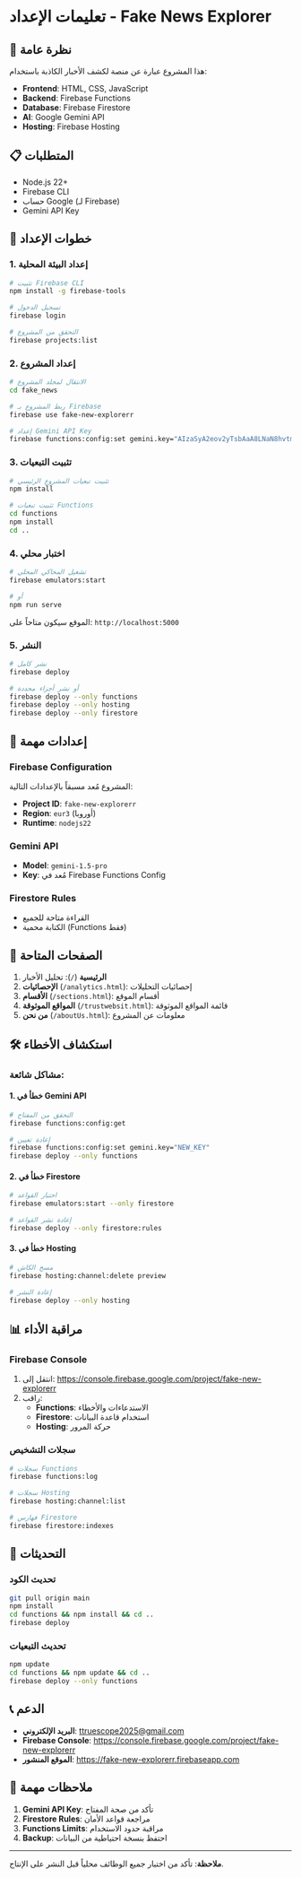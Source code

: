 # تعليمات الإعداد - Fake News Explorer

## 🎯 نظرة عامة

هذا المشروع عبارة عن منصة لكشف الأخبار الكاذبة باستخدام:
- **Frontend**: HTML, CSS, JavaScript
- **Backend**: Firebase Functions
- **Database**: Firebase Firestore
- **AI**: Google Gemini API
- **Hosting**: Firebase Hosting

## 📋 المتطلبات

- Node.js 22+
- Firebase CLI
- حساب Google (لـ Firebase)
- Gemini API Key

## 🚀 خطوات الإعداد

### 1. إعداد البيئة المحلية

```bash
# تثبيت Firebase CLI
npm install -g firebase-tools

# تسجيل الدخول
firebase login

# التحقق من المشروع
firebase projects:list
```

### 2. إعداد المشروع

```bash
# الانتقال لمجلد المشروع
cd fake_news

# ربط المشروع بـ Firebase
firebase use fake-new-explorerr

# إعداد Gemini API Key
firebase functions:config:set gemini.key="AIzaSyA2eov2yTsbAaA8LNaN8hvtmmFAcLgcARo"
```

### 3. تثبيت التبعيات

```bash
# تثبيت تبعيات المشروع الرئيسي
npm install

# تثبيت تبعيات Functions
cd functions
npm install
cd ..
```

### 4. اختبار محلي

```bash
# تشغيل المحاكي المحلي
firebase emulators:start

# أو
npm run serve
```

الموقع سيكون متاحاً على: `http://localhost:5000`

### 5. النشر

```bash
# نشر كامل
firebase deploy

# أو نشر أجزاء محددة
firebase deploy --only functions
firebase deploy --only hosting
firebase deploy --only firestore
```

## 🔧 إعدادات مهمة

### Firebase Configuration
المشروع مُعد مسبقاً بالإعدادات التالية:
- **Project ID**: `fake-new-explorerr`
- **Region**: `eur3` (أوروبا)
- **Runtime**: `nodejs22`

### Gemini API
- **Model**: `gemini-1.5-pro`
- **Key**: مُعد في Firebase Functions Config

### Firestore Rules
- القراءة متاحة للجميع
- الكتابة محمية (Functions فقط)

## 📱 الصفحات المتاحة

1. **الرئيسية** (`/`): تحليل الأخبار
2. **الإحصائيات** (`/analytics.html`): إحصائيات التحليلات
3. **الأقسام** (`/sections.html`): أقسام الموقع
4. **المواقع الموثوقة** (`/trustwebsit.html`): قائمة المواقع الموثوقة
5. **من نحن** (`/aboutUs.html`): معلومات عن المشروع

## 🛠️ استكشاف الأخطاء

### مشاكل شائعة:

#### 1. خطأ في Gemini API
```bash
# التحقق من المفتاح
firebase functions:config:get

# إعادة تعيين
firebase functions:config:set gemini.key="NEW_KEY"
firebase deploy --only functions
```

#### 2. خطأ في Firestore
```bash
# اختبار القواعد
firebase emulators:start --only firestore

# إعادة نشر القواعد
firebase deploy --only firestore:rules
```

#### 3. خطأ في Hosting
```bash
# مسح الكاش
firebase hosting:channel:delete preview

# إعادة النشر
firebase deploy --only hosting
```

## 📊 مراقبة الأداء

### Firebase Console
1. انتقل إلى: https://console.firebase.google.com/project/fake-new-explorerr
2. راقب:
   - **Functions**: الاستدعاءات والأخطاء
   - **Firestore**: استخدام قاعدة البيانات
   - **Hosting**: حركة المرور

### سجلات التشخيص
```bash
# سجلات Functions
firebase functions:log

# سجلات Hosting
firebase hosting:channel:list

# فهارس Firestore
firebase firestore:indexes
```

## 🔄 التحديثات

### تحديث الكود
```bash
git pull origin main
npm install
cd functions && npm install && cd ..
firebase deploy
```

### تحديث التبعيات
```bash
npm update
cd functions && npm update && cd ..
firebase deploy --only functions
```

## 📞 الدعم

- **البريد الإلكتروني**: ttruescope2025@gmail.com
- **Firebase Console**: https://console.firebase.google.com/project/fake-new-explorerr
- **الموقع المنشور**: https://fake-new-explorerr.firebaseapp.com

## 📝 ملاحظات مهمة

1. **Gemini API Key**: تأكد من صحة المفتاح
2. **Firestore Rules**: مراجعة قواعد الأمان
3. **Functions Limits**: مراقبة حدود الاستخدام
4. **Backup**: احتفظ بنسخة احتياطية من البيانات

---

**ملاحظة**: تأكد من اختبار جميع الوظائف محلياً قبل النشر على الإنتاج.
